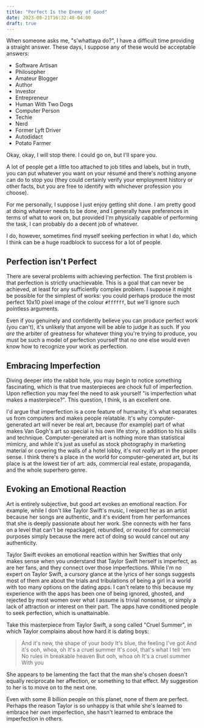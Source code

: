 ```yaml
---
title: "Perfect Is the Enemy of Good"
date: 2023-08-21T16:32:48-04:00
draft: true
---
```


When someone asks me, "s'whattaya do?", I have a difficult time providing a
straight answer. These days, I suppose any of these would be acceptable
answers:

- Software Artisan
- Philosopher
- Amateur Blogger
- Author
- Investor
- Entrepreneur
- Human With Two Dogs
- Computer Person
- Techie
- Nerd
- Former Lyft Driver
- Autodidact
- Potato Farmer

Okay, okay, I will stop there. I could go on, but I'll spare you.

A lot of people get a little too attached to job titles and labels, but in
truth, you can put whatever you want on your résumé and there's nothing anyone
can do to stop you (they could certainly verify your employment history or
other facts, but you are free to identify with whichever profession you
choose).

For me personally, I suppose I just enjoy getting shit done. I am pretty good
at doing whatever needs to be done, and I generally have preferences in terms
of what to work on, but provided I'm physically capable of performing the task,
I can probably do a decent job of whatever.

I do, however, sometimes find myself seeking perfection in what I do, which I
think can be a huge roadblock to success for a lot of people.

## Perfection isn't Perfect

There are several problems with achieving perfection. The first problem is that
perfection is strictly unachievable. This is a goal that can never be achieved,
at least for any sufficiently complex problem. I suppose it might be possible
for the simplest of works: you could perhaps produce the most perfect 10x10
pixel image of the colour `#ffffff`, but we'll ignore such pointless
arguments.

Even if you genuinely and confidently believe you can produce perfect work (you
can't), it's unlikely that anyone will be able to judge it as such. If you
_are_ the arbiter of greatness for whatever thing you're trying to produce, you
must be such a model of perfection yourself that no one else would even know
how to recognize your work as perfection.

## Embracing Imperfection

Diving deeper into the rabbit hole, you may begin to
notice something fascinating, which is that true masterpieces are chock full of
imperfection. Upon reflection you may feel the need to ask yourself "is
imperfection what makes a masterpiece?". This question, I think, is an
excellent one.

I'd argue that imperfection is a core feature of humanity, it's what separates
us from computers and makes people relatable. It's why computer-generated art
will never be real art, because (for example) part of what makes Van Gogh's art
so special is his own life story, in addition to his skills and technique.
Computer-generated art is nothing more than statistical mimicry, and while it's
just as useful as stock photography in marketing material or covering the walls
of a hotel lobby, it's not _really_ art in the proper sense. I think there's a
place in the world for computer-generated art, but its place is at the lowest
tier of art: ads, commercial real estate, propaganda, and the whole superhero
genre.

## Evoking an Emotional Reaction

Art is entirely subjective, but good art evokes an emotional reaction. For
example, while I don't like Taylor Swift's music, I respect her as an artist
because her songs are authentic, and it's evident from her performances that
she is deeply passionate about her work. She connects with her fans on a level
that can't be repackaged, rebundled, or reused for commercial purposes simply
because the mere act of doing so would cancel out any authenticity.

Taylor Swift evokes an emotional reaction within her Swifties that only makes
sense when you understand that Taylor Swift herself is imperfect, as are her
fans, and they connect over those imperfections. While I'm no expert on Taylor
Swift, a cursory glance at the lyrics of her songs suggests most of them are
about the trials and tribulations of being a girl in a world with too many
options on the dating apps. I can't relate to this because my experience with
the apps has been one of being ignored, ghosted, and rejected by most
women over what I assume is trivial nonsense, or simply a lack of attraction or
interest on their part. The apps have conditioned people to seek perfection,
which is unattainable.

Take this masterpiece from Taylor Swift, a song called "Cruel Summer", in which
Taylor complains about how hard it is dating boys:

> And it's new, the shape of your body
> It's blue, the feeling I've got
> And it's ooh, whoa, oh
> It's a cruel summer
> It's cool, that's what I tell 'em
> No rules in breakable heaven
> But ooh, whoa oh
> It's a cruel summer
> With you

She appears to be lamenting the fact that the man she's chosen doesn't equally
reciprocate her affection, or something to that effect. My suggestion to her is
to move on to the next one.

Even with some 8 billion people on this planet, none of them are perfect.
Perhaps the reason Taylor is so unhappy is that while she's learned to embrace
her _own_ imperfection, she hasn't learned to embrace the imperfection in
others.
